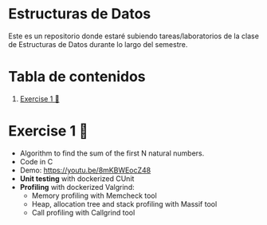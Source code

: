 # Estructuras de Datos
Este es un repositorio donde estaré subiendo tareas/laboratorios de la clase de Estructuras de Datos durante lo largo del semestre.

# Tabla de contenidos
1. [Exercise 1 🧮](#exercise-1-)

# Exercise 1 🧮
- Algorithm to find the sum of the first N natural numbers.
- Code in C
- Demo: https://youtu.be/8mKBWEocZ48
- **Unit testing** with dockerized CUnit
- **Profiling** with dockerized Valgrind:
  - Memory profiling with Memcheck tool
  - Heap, allocation tree and stack profiling with Massif tool
  - Call profiling with Callgrind tool

